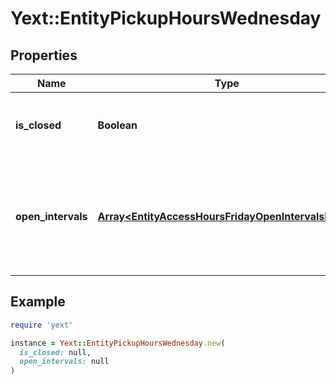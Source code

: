 # Yext::EntityPickupHoursWednesday

## Properties

| Name | Type | Description | Notes |
| ---- | ---- | ----------- | ----- |
| **is_closed** | **Boolean** | Indicates if the pickup hours are \&quot;closed\&quot; on Wednesday.  Filtering Type: &#x60;boolean&#x60; | [optional] |
| **open_intervals** | [**Array&lt;EntityAccessHoursFridayOpenIntervalsInner&gt;**](EntityAccessHoursFridayOpenIntervalsInner.md) | Contains the time intervals for which the Entity is open for pickup on Wednesday. Note that if isClosed is set to true, \&quot;openIntervals\&quot; cannot be provided in an update.  Filtering Type: &#x60;list of object&#x60; | [optional] |

## Example

```ruby
require 'yext'

instance = Yext::EntityPickupHoursWednesday.new(
  is_closed: null,
  open_intervals: null
)
```

